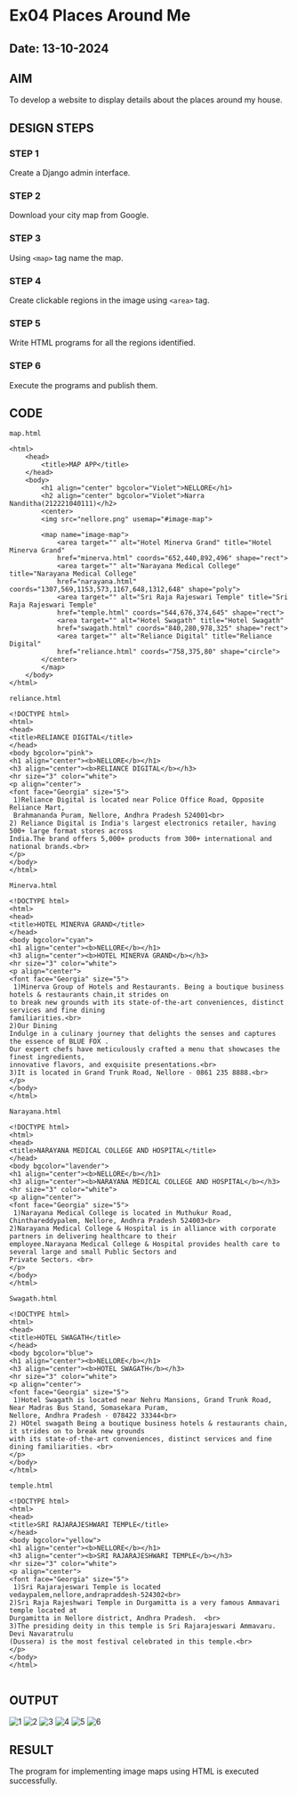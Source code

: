 # Ex04 Places Around Me
## Date: 13-10-2024

## AIM
To develop a website to display details about the places around my house.

## DESIGN STEPS

### STEP 1
Create a Django admin interface.

### STEP 2
Download your city map from Google.

### STEP 3
Using ```<map>``` tag name the map.

### STEP 4
Create clickable regions in the image using ```<area>``` tag.

### STEP 5
Write HTML programs for all the regions identified.

### STEP 6
Execute the programs and publish them.

## CODE
```
map.html 

<html>
    <head>
        <title>MAP APP</title>
    </head>
    <body>
        <h1 align="center" bgcolor="Violet">NELLORE</h1>
        <h2 align="center" bgcolor="Violet">Narra Nanditha(212221040111)</h2>
        <center>
        <img src="nellore.png" usemap="#image-map">

        <map name="image-map">
            <area target="" alt="Hotel Minerva Grand" title="Hotel Minerva Grand"
            href="minerva.html" coords="652,440,892,496" shape="rect">
            <area target="" alt="Narayana Medical College" title="Narayana Medical College"
            href="narayana.html" coords="1307,569,1153,573,1167,648,1312,648" shape="poly">
            <area target="" alt="Sri Raja Rajeswari Temple" title="Sri Raja Rajeswari Temple"
            href="temple.html" coords="544,676,374,645" shape="rect">
            <area target="" alt="Hotel Swagath" title="Hotel Swagath"
            href="swagath.html" coords="840,280,978,325" shape="rect">
            <area target="" alt="Reliance Digital" title="Reliance Digital"
            href="reliance.html" coords="758,375,80" shape="circle">
        </center>
        </map>
    </body>
</html>
```
```
reliance.html

<!DOCTYPE html>
<html>
<head>
<title>RELIANCE DIGITAL</title>
</head>
<body bgcolor="pink">
<h1 align="center"><b>NELLORE</b></h1>
<h3 align="center"><b>RELIANCE DIGITAL</b></h3>
<hr size="3" color="white">
<p align="center">
<font face="Georgia" size="5">
 1)Reliance Digital is located near Police Office Road, Opposite Reliance Mart,
 Brahmananda Puram, Nellore, Andhra Pradesh 524001<br>
2) Reliance Digital is India's largest electronics retailer, having 500+ large format stores across
India.The brand offers 5,000+ products from 300+ international and national brands.<br>
</p>
</body>
</html>
```
```
Minerva.html

<!DOCTYPE html>
<html>
<head>
<title>HOTEL MINERVA GRAND</title>
</head>
<body bgcolor="cyan">
<h1 align="center"><b>NELLORE</b></h1>
<h3 align="center"><b>HOTEL MINERVA GRAND</b></h3>
<hr size="3" color="white">
<p align="center">
<font face="Georgia" size="5">
 1)Minerva Group of Hotels and Restaurants. Being a boutique business hotels & restaurants chain,it strides on
to break new grounds with its state-of-the-art conveniences, distinct services and fine dining
familiarities.<br>
2)Our Dining
Indulge in a culinary journey that delights the senses and captures the essence of BLUE FOX .
Our expert chefs have meticulously crafted a menu that showcases the finest ingredients,
innovative flavors, and exquisite presentations.<br>
3)It is located in Grand Trunk Road, Nellore - 0861 235 8888.<br>
</p>
</body>
</html>
```
```
Narayana.html

<!DOCTYPE html>
<html>
<head>
<title>NARAYANA MEDICAL COLLEGE AND HOSPITAL</title>
</head>
<body bgcolor="lavender">
<h1 align="center"><b>NELLORE</b></h1>
<h3 align="center"><b>NARAYANA MEDICAL COLLEGE AND HOSPITAL</b></h3>
<hr size="3" color="white">
<p align="center">
<font face="Georgia" size="5">
 1)Narayana Medical College is located in Muthukur Road, Chinthareddypalem, Nellore, Andhra Pradesh 524003<br>
2)Narayana Medical College & Hospital is in alliance with corporate partners in delivering healthcare to their
employee.Narayana Medical College & Hospital provides health care to several large and small Public Sectors and
Private Sectors. <br>
</p>
</body>
</html>
```
```
Swagath.html

<!DOCTYPE html>
<html>
<head>
<title>HOTEL SWAGATH</title>
</head>
<body bgcolor="blue">
<h1 align="center"><b>NELLORE</b></h1>
<h3 align="center"><b>HOTEL SWAGATH</b></h3>
<hr size="3" color="white">
<p align="center">
<font face="Georgia" size="5">
 1)Hotel Swagath is located near Nehru Mansions, Grand Trunk Road, Near Madras Bus Stand, Somasekara Puram,
Nellore, Andhra Pradesh · 078422 33344<br>
2) HOtel swagath Being a boutique business hotels & restaurants chain, it strides on to break new grounds
with its state-of-the-art conveniences, distinct services and fine dining familiarities. <br>
</p>
</body>
</html>
```
```
temple.html

<!DOCTYPE html>
<html>
<head>
<title>SRI RAJARAJESHWARI TEMPLE</title>
</head>
<body bgcolor="yellow">
<h1 align="center"><b>NELLORE</b></h1>
<h3 align="center"><b>SRI RAJARAJESHWARI TEMPLE</b></h3>
<hr size="3" color="white">
<p align="center">
<font face="Georgia" size="5">
 1)Sri Rajarajeswari Temple is located vedaypalem,nellore,andrapraddesh-524302<br>
2)Sri Raja Rajeshwari Temple in Durgamitta is a very famous Ammavari temple located at
Durgamitta in Nellore district, Andhra Pradesh.  <br>
3)The presiding deity in this temple is Sri Rajarajeswari Ammavaru. Devi Navaratrulu
(Dussera) is the most festival celebrated in this temple.<br>
</p>
</body>
</html>


```


## OUTPUT
![1](https://github.com/user-attachments/assets/e9a763c6-2d7d-45b4-ad03-9ad9d982f5f4)
![2](https://github.com/user-attachments/assets/77c10012-672e-473c-a860-8d76d91f120b)
![3](https://github.com/user-attachments/assets/64c104a5-2138-4a84-9ae9-c1f00c84d306)
![4](https://github.com/user-attachments/assets/7fb59304-1a6e-45f1-9e1a-fdc7584d09f5)
![5](https://github.com/user-attachments/assets/2bc04608-5bdb-4b36-8a63-8e622c1cb419)
![6](https://github.com/user-attachments/assets/9b0ba8cf-1daa-4e10-9c73-e6e972cd342d)


## RESULT
The program for implementing image maps using HTML is executed successfully.
